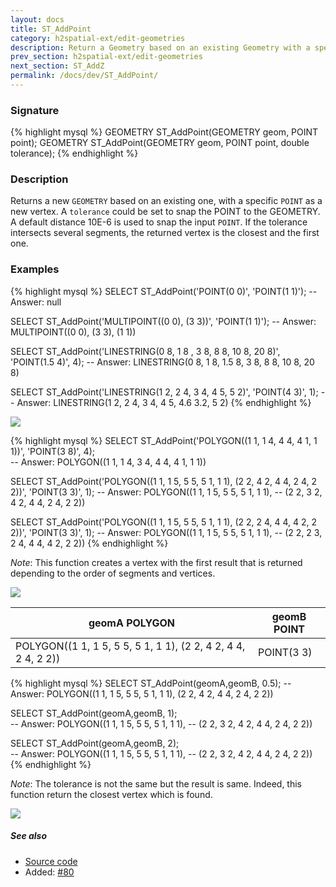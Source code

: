 ```yaml
---
layout: docs
title: ST_AddPoint
category: h2spatial-ext/edit-geometries
description: Return a Geometry based on an existing Geometry with a specific <code>POINT</code> as a new vertex.
prev_section: h2spatial-ext/edit-geometries
next_section: ST_AddZ
permalink: /docs/dev/ST_AddPoint/
---
```


### Signature

{% highlight mysql %}
GEOMETRY ST_AddPoint(GEOMETRY geom, POINT point);
GEOMETRY ST_AddPoint(GEOMETRY geom, POINT point, double tolerance);
{% endhighlight %}

### Description
Returns a new `GEOMETRY` based on an existing one, with a specific `POINT` as a new vertex.
A `tolerance` could be set to snap the POINT to the GEOMETRY. A 
default distance 10E-6 is used to snap the input `POINT`.
If the tolerance intersects several segments, the returned vertex is the closest and the first one.

### Examples

{% highlight mysql %}
SELECT ST_AddPoint('POINT(0 0)', 'POINT(1 1)');
-- Answer: null

SELECT ST_AddPoint('MULTIPOINT((0 0), (3 3))', 'POINT(1 1)');
-- Answer: MULTIPOINT((0 0), (3 3), (1 1))

SELECT ST_AddPoint('LINESTRING(0 8, 1 8 , 3 8, 8 8, 
                               10 8, 20 8)', 
                   'POINT(1.5 4)', 
                   4);
-- Answer: LINESTRING(0 8, 1 8, 1.5 8, 3 8, 8 8, 10 8, 20 8)

SELECT ST_AddPoint('LINESTRING(1 2, 2 4, 3 4, 4 5, 5 2)', 
                   'POINT(4 3)', 
                   1);
-- Answer: LINESTRING(1 2, 2 4, 3 4, 4 5, 4.6 3.2, 5 2)
{% endhighlight %}

<img class="displayed" src="../ST_AddPoint_1.png"/>

{% highlight mysql %}
SELECT ST_AddPoint('POLYGON((1 1, 1 4, 4 4, 4 1, 1 1))', 
                   'POINT(3 8)', 
                   4);  
-- Answer: POLYGON((1 1, 1 4, 3 4, 4 4, 4 1, 1 1))

SELECT ST_AddPoint('POLYGON((1 1, 1 5, 5 5, 5 1, 1 1), 
                            (2 2, 4 2, 4 4, 2 4, 2 2))', 
                   'POINT(3 3)', 1);
 -- Answer: POLYGON((1 1, 1 5, 5 5, 5 1, 1 1), 
--                  (2 2, 3 2, 4 2, 4 4, 2 4, 2 2)) 

SELECT ST_AddPoint('POLYGON((1 1, 1 5, 5 5, 5 1, 1 1), 
                            (2 2, 2 4, 4 4, 4 2, 2 2))', 
                   'POINT(3 3)', 1);
 -- Answer: POLYGON((1 1, 1 5, 5 5, 5 1, 1 1), 
--                  (2 2, 2 3, 2 4, 4 4, 4 2, 2 2)) 
{% endhighlight %}

*Note*: This function creates a vertex with the first result that is returned depending to the order of segments and vertices.

<img class="displayed" src="../ST_AddPoint_3.png"/>

|geomA POLYGON | geomB POINT|
|--|--|
| POLYGON((1 1, 1 5, 5 5, 5 1, 1 1), (2 2, 4 2, 4 4, 2 4, 2 2)) | POINT(3 3) |

{% highlight mysql %}
SELECT ST_AddPoint(geomA,geomB, 0.5);
 -- Answer: POLYGON((1 1, 1 5, 5 5, 5 1, 1 1), (2 2, 4 2, 4 4, 2 4, 2 2))

  SELECT ST_AddPoint(geomA,geomB, 1);     
-- Answer: POLYGON((1 1, 1 5, 5 5, 5 1, 1 1), 
--                  (2 2, 3 2, 4 2, 4 4, 2 4, 2 2))       

SELECT ST_AddPoint(geomA,geomB, 2);  
-- Answer: POLYGON((1 1, 1 5, 5 5, 5 1, 1 1), 
--                 (2 2, 3 2, 4 2, 4 4, 2 4, 2 2))
{% endhighlight %}

*Note*: The tolerance is not the same but the result is same. 
Indeed, this function return the closest vertex which is found.

<img class="displayed" src="../ST_AddPoint_2.png"/>

##### See also

* <a href="https://github.com/irstv/H2GIS/blob/master/h2spatial-ext/src/main/java/org/h2gis/h2spatialext/function/spatial/edit/ST_AddPoint.java" target="_blank">Source code</a>
* Added: <a href="https://github.com/irstv/H2GIS/pull/80" target="_blank">#80</a>
